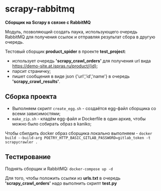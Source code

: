 # scrapy-rabbitmq
**Сборщик на Scrapy в связке с RabbitMQ**

Модуль, позволяющий создать паука, использующего очередь RabbitMQ для получения ссылок
и отправляя результат сбора в другую очередь.

Тестовый сборщик **product_spider** в проекте **test_project**:
* использует очередь **'scrapy_crawl_orders'** для получения url вида https://demo-site.at.ispras.ru/product/{id}; 
* парсит страничку;
* пишет сообщения в виде json {'url','id','name'} в очередь **'scrapy_crawl_results'**.

## Сборка проекта
- Выполняем скрипт `create_egg.sh` - создаётся egg-файл сборщика со всеми зависимостями;
- `make_zip.sh` - кладём egg-файл и Dockerfile в один архив, чтобы можно было собирать образ в kaniko;

Чтобы сбилдить docker образ сборщика локально выполняем -  ```docker build --build-arg POETRY_HTTP_BASIC_GITLAB_PASSWORD=gitlab_token -t scrapycrawler .```

## Тестирование
Поднять сборщик и RabbitMQ: ```docker-compose up -d```

Для того, чтобы положить ссылки из **urls.txt** в очередь **'scrapy_crawl_orders'** надо выполнить скрипт **test.py**
